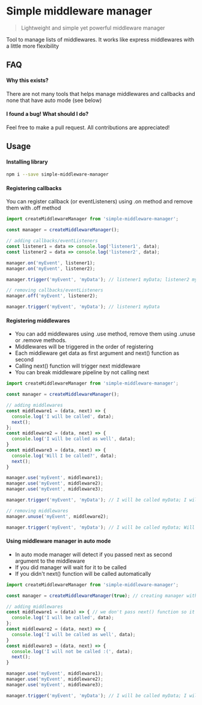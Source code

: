 # Simple middleware manager
> Lightweight and simple yet powerful middleware manager 

Tool to manage lists of middlewares. It works like express middlewares with a little more flexibility

## FAQ

#### Why this exists?
There are not many tools that helps manage middlewares and callbacks and none that have auto mode (see below)

#### I found a bug! What should I do?
Feel free to make a pull request. All contributions are appreciated!

## Usage

#### Installing library
```bash
npm i --save simple-middleware-manager
```

#### Registering callbacks
You can register callback (or eventListeners) using .on method and remove them with .off method
```javascript
import createMiddlewareManager from 'simple-middleware-manager';

const manager = createMiddlewareManager();

// adding callbacks/eventListeners
const listener1 = data => console.log('listener1', data);
const listener2 = data => console.log('listener2', data);

manager.on('myEvent', listener1);
manager.on('myEvent', listener2);

manager.trigger('myEvent', 'myData'); // listener1 myData; listener2 myData

// removing callbacks/eventListeners
manager.off('myEvent', listener2);

manager.trigger('myEvent', 'myData'); // listener1 myData
```

#### Registering middlewares
 * You can add middlewares using .use method, remove them using .unuse or .remove methods.
 * Middlewares will be triggered in the order of registering
 * Each middleware get data as first argument and next() function as second
 * Calling next() function will trigger next middleware 
 * You can break middleware pipeline by not calling next
```javascript
import createMiddlewareManager from 'simple-middleware-manager';

const manager = createMiddlewareManager();

// adding middlewares
const middleware1 = (data, next) => {
  console.log('I will be called', data);
  next();
};
const middleware2 = (data, next) => {
  console.log('I will be called as well', data);
}
const middleware3 = (data, next) => {
  console.log('Will I be called?', data);
  next();
}

manager.use('myEvent', middleware1);
manager.use('myEvent', middleware2);
manager.use('myEvent', middleware3);

manager.trigger('myEvent', 'myData'); // I will be called myData; I will be called as well myData

// removing middlewares
manager.unuse('myEvent', middleware2);

manager.trigger('myEvent', 'myData'); // I will be called myData; Will I be called? myData
```

#### Using middleware manager in auto mode
 * In auto mode manager will detect if you passed next as second argument to the middleware
 * If you did manager will wait for it to be called
 * If you didn't next() function will be called automatically
 
```javascript
import createMiddlewareManager from 'simple-middleware-manager';

const manager = createMiddlewareManager(true); // creating manager with autoMode on

// adding middlewares
const middleware1 = (data) => { // we don't pass next() function so it will be called automatically
  console.log('I will be called', data);
};
const middleware2 = (data, next) => {
  console.log('I will be called as well', data);
}
const middleware3 = (data, next) => {
  console.log('I will not be called :(', data);
  next();
}

manager.use('myEvent', middleware1);
manager.use('myEvent', middleware2);
manager.use('myEvent', middleware3);

manager.trigger('myEvent', 'myData'); // I will be called myData; I will be called as well myData
```